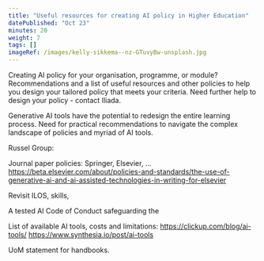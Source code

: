 ```yaml
---
title: "Useful resources for creating AI policy in Higher Education"
datePublished: "Oct 23"
minutes: 20
weight: 7
tags: []
imageRef: /images/kelly-sikkema--nz-GTuvyBw-unsplash.jpg
---
```

Creating AI policy for your organisation, programme, or module? Recommendations and a list of useful resources and other policies to help you design your tailored policy that meets your criteria. Need further help to design your policy - contact Iliada. 

Generative AI tools have the potential to redesign the entire learning process. Need for practical recommendations to navigate the complex landscape of policies and myriad of AI tools. 

Russel Group:

Journal paper policies: 
Springer, Elsevier, ... 
https://beta.elsevier.com/about/policies-and-standards/the-use-of-generative-ai-and-ai-assisted-technologies-in-writing-for-elsevier 

Revisit ILOS, skills, 

A tested AI Code of Conduct safeguarding the 

List of available AI tools, costs and limitations: 
https://clickup.com/blog/ai-tools/ 
https://www.synthesia.io/post/ai-tools 

UoM statement for handbooks. 